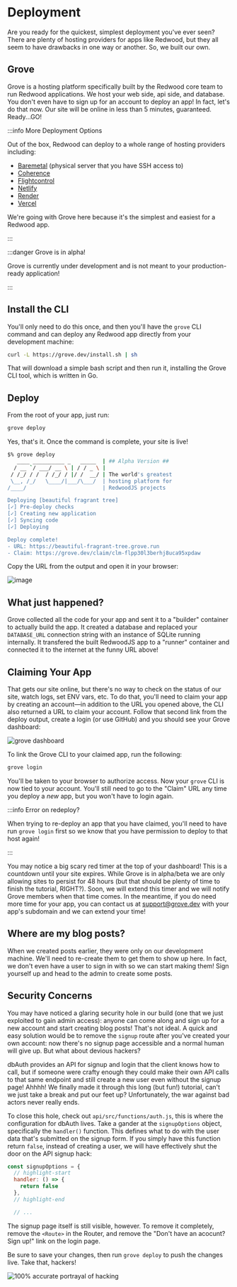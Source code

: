 # Deployment

Are you ready for the quickest, simplest deployment you've ever seen? There are plenty of hosting providers for apps like Redwood, but they all seem to have drawbacks in one way or another. So, we built our own.

## Grove

Grove is a hosting platform specifically built by the Redwood core team to run Redwood applications. We host your web side, api side, and database. You don't even have to sign up for an account to deploy an app! In fact, let's do that now. Our site will be online in less than 5 minutes, guaranteed. Ready...GO!

:::info More Deployment Options

Out of the box, Redwood can deploy to a whole range of hosting providers including:

- [Baremetal](/docs/deploy/baremetal) (physical server that you have SSH access to)
- [Coherence](/docs/deploy/coherence)
- [Flightcontrol](/docs/deploy/flightcontrol)
- [Netlify](/docs/deploy/netlify)
- [Render](/docs/deploy/render)
- [Vercel](/docs/deploy/vercel)

We're going with Grove here because it's the simplest and easiest for a Redwood app.

:::

:::danger Grove is in alpha!

Grove is currently under development and is not meant to your production-ready application!

:::

## Install the CLI

You'll only need to do this once, and then you'll have the `grove` CLI command and can deploy any Redwood app directly from your development machine:

```bash
curl -L https://grove.dev/install.sh | sh
```

That will download a simple bash script and then run it, installing the Grove CLI tool, which is written in Go.

## Deploy

From the root of your app, just run:

```bash
grove deploy
```

Yes, that's it. Once the command is complete, your site is live!

```bash
$% grove deploy
   ____ __________ _   _____  | ## Alpha Version ##
  / __ `/ ___/ __ \ | / / _ \ |
 / /_/ / /  / /_/ / |/ /  __/ | The world's greatest
 \__, /_/   \____/|___/\___/  | hosting platform for
/____/                        | RedwoodJS projects

Deploying [beautiful fragrant tree]
[✓] Pre-deploy checks
[✓] Creating new application
[✓] Syncing code
[✓] Deploying

Deploy complete!
- URL: https://beautiful-fragrant-tree.grove.run
- Claim: https://grove.dev/claim/clm-flpp30l3berhj8uca95xpdaw
```

Copy the URL from the output and open it in your browser:

![image](https://user-images.githubusercontent.com/300/145901020-1c33bb74-78f9-415e-a8c8-c8873bd6630f.png)

## What just happened?

Grove collected all the code for your app and sent it to a "builder" container to actually build the app. It created a database and replaced your `DATABASE_URL` connection string with an instance of SQLite running internally. It transfered the built RedwoodJS app to a "runner" container and connected it to the internet at the funny URL above!

## Claiming Your App

That gets our site online, but there's no way to check on the status of our site, watch logs, set ENV vars, etc. To do that, you'll need to claim your app by creating an account—in addition to the URL you opened above, the CLI also returned a URL to claim your account. Follow that second link from the deploy output, create a login (or use GitHub) and you should see your Grove dashboard:

![grove dashboard](/img/tutorial/grove-dashboard.png)

To link the Grove CLI to your claimed app, run the following:

```bash
grove login
```

You'll be taken to your browser to authorize access. Now your `grove` CLI is now tied to your account. You'll still need to go to the "Claim" URL any time you deploy a _new_ app, but you won't have to login again.

:::info Error on redeploy?

When trying to re-deploy an app that you have claimed, you'll need to have run `grove login` first so we know that you have permission to deploy to that host again!

:::

You may notice a big scary red timer at the top of your dashboard! This is a countdown until your site expires. While Grove is in alpha/beta we are only allowing sites to persist for 48 hours (but that should be plenty of time to finish the tutorial, RIGHT?). Soon, we will extend this timer and we will notify Grove members when that time comes. In the meantime, if you do need more time for your app, you can contact us at [support@grove.dev](mailto:support@grove.dev?subject=I%20need%20more%20time!&body=I%20could%20use%20a%20little%20more%20time%20on%20my%20Grove%20site:%20[subdomain].grove.dev) with your app's subdomain and we can extend your time!

## Where are my blog posts?

When we created posts earlier, they were only on our development machine. We'll need to re-create them to get them to show up here. In fact, we don't even have a user to sign in with so we can start making them! Sign yourself up and head to the admin to create some posts.

## Security Concerns

You may have noticed a glaring security hole in our build (one that we just exploited to gain admin access): anyone can come along and sign up for a new account and start creating blog posts! That's not ideal. A quick and easy solution would be to remove the `signup` route after you've created your own account: now there's no signup page accessible and a normal human will give up. But what about devious hackers?

dbAuth provides an API for signup and login that the client knows how to call, but if someone were crafty enough they could make their own API calls to that same endpoint and still create a new user even without the signup page! Ahhhh! We finally made it through this long (but fun!) tutorial, can't we just take a break and put our feet up? Unfortunately, the war against bad actors never really ends.

To close this hole, check out `api/src/functions/auth.js`, this is where the configuration for dbAuth lives. Take a gander at the `signupOptions` object, specifically the `handler()` function. This defines what to do with the user data that's submitted on the signup form. If you simply have this function return `false`, instead of creating a user, we will have effectively shut the door on the API signup hack:

```js
const signupOptions = {
  // highlight-start
  handler: () => {
    return false
  },
  // highlight-end

  // ...
```

The signup page itself is still visible, however. To remove it completely, remove the `<Route>` in the Router, and remove the "Don't have an acocunt? Sign up!" link on the login page.

Be sure to save your changes, then run `grove deploy` to push the changes live. Take that, hackers!

![100% accurate portrayal of hacking](https://user-images.githubusercontent.com/300/152592915-609747f9-3d68-4d72-8cd8-e120ef83b640.gif)
